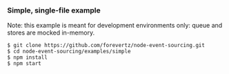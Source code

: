 ### Simple, single-file example

Note: this example is meant for development environments only: queue and stores are mocked in-memory.

```shell
$ git clone https://github.com/forevertz/node-event-sourcing.git
$ cd node-event-sourcing/examples/simple
$ npm install
$ npm start
```
